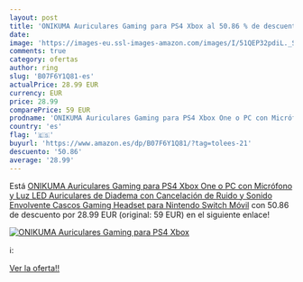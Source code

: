 ```yaml
---
layout: post
title: 'ONIKUMA Auriculares Gaming para PS4 Xbox al 50.86 % de descuento'
date: 
image: 'https://images-eu.ssl-images-amazon.com/images/I/51QEP32pdiL._SL200_.jpg'
comments: true
category: ofertas
author: ring
slug: 'B07F6Y1Q81-es'
actualPrice: 28.99 EUR
currency: EUR
price: 28.99
comparePrice: 59 EUR
prodname: 'ONIKUMA Auriculares Gaming para PS4 Xbox One o PC con Micrófono y Luz LED  Auriculares de Diadema con Cancelación de Ruido y Sonido Envolvente Cascos Gaming Headset para Nintendo Switch Móvil'
country: 'es'
flag: '🇪🇸'
buyurl: 'https://www.amazon.es/dp/B07F6Y1Q81/?tag=tolees-21'
descuento: '50.86'
average: '28.99'
---
```


Está [ONIKUMA Auriculares Gaming para PS4 Xbox One o PC con Micrófono y Luz LED  Auriculares de Diadema con Cancelación de Ruido y Sonido Envolvente Cascos Gaming Headset para Nintendo Switch Móvil](https://www.amazon.es/dp/B07F6Y1Q81/?tag=tolees-21) con 50.86 de descuento por 28.99 EUR (original: 59 EUR) en el siguiente enlace!

[![ONIKUMA Auriculares Gaming para PS4 Xbox](https://images-eu.ssl-images-amazon.com/images/I/51QEP32pdiL._SL200_.jpg)](https://www.amazon.es/dp/B07F6Y1Q81/?tag=tolees-21)

ℹ️:


[Ver la oferta!!](https://www.amazon.es/dp/B07F6Y1Q81/?tag=tolees-21)
